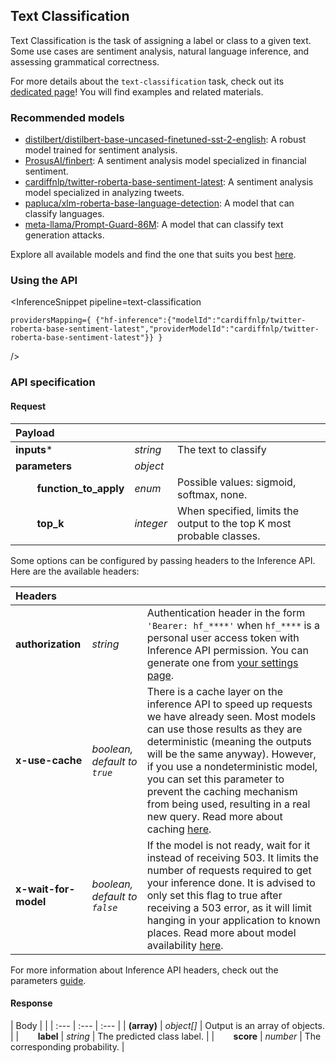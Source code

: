 <!---
This markdown file has been generated from a script. Please do not edit it directly.
For more details, check out:
- the `generate.ts` script: https://github.com/huggingface/hub-docs/blob/main/scripts/inference-providers/scripts/generate.ts
- the task template defining the sections in the page: https://github.com/huggingface/hub-docs/tree/main/scripts/inference-providers/templates/task/text-classification.handlebars
- the input jsonschema specifications used to generate the input markdown table: https://github.com/huggingface/huggingface.js/blob/main/packages/tasks/src/tasks/text-classification/spec/input.json
- the output jsonschema specifications used to generate the output markdown table: https://github.com/huggingface/huggingface.js/blob/main/packages/tasks/src/tasks/text-classification/spec/output.json
- the snippets used to generate the example:
  - curl: https://github.com/huggingface/huggingface.js/blob/main/packages/tasks/src/snippets/curl.ts
  - python: https://github.com/huggingface/huggingface.js/blob/main/packages/tasks/src/snippets/python.ts
  - javascript: https://github.com/huggingface/huggingface.js/blob/main/packages/tasks/src/snippets/js.ts
- the "tasks" content for recommended models: https://huggingface.co/api/tasks
--->

## Text Classification

Text Classification is the task of assigning a label or class to a given text. Some use cases are sentiment analysis, natural language inference, and assessing grammatical correctness.

<Tip>

For more details about the `text-classification` task, check out its [dedicated page](https://huggingface.co/tasks/text-classification)! You will find examples and related materials.

</Tip>

### Recommended models

- [distilbert/distilbert-base-uncased-finetuned-sst-2-english](https://huggingface.co/distilbert/distilbert-base-uncased-finetuned-sst-2-english): A robust model trained for sentiment analysis.
- [ProsusAI/finbert](https://huggingface.co/ProsusAI/finbert): A sentiment analysis model specialized in financial sentiment.
- [cardiffnlp/twitter-roberta-base-sentiment-latest](https://huggingface.co/cardiffnlp/twitter-roberta-base-sentiment-latest): A sentiment analysis model specialized in analyzing tweets.
- [papluca/xlm-roberta-base-language-detection](https://huggingface.co/papluca/xlm-roberta-base-language-detection): A model that can classify languages.
- [meta-llama/Prompt-Guard-86M](https://huggingface.co/meta-llama/Prompt-Guard-86M): A model that can classify text generation attacks.

Explore all available models and find the one that suits you best [here](https://huggingface.co/models?inference=warm&pipeline_tag=text-classification&sort=trending).

### Using the API


<InferenceSnippet
    pipeline=text-classification

    providersMapping={ {"hf-inference":{"modelId":"cardiffnlp/twitter-roberta-base-sentiment-latest","providerModelId":"cardiffnlp/twitter-roberta-base-sentiment-latest"}} }
/>



### API specification

#### Request

| Payload |  |  |
| :--- | :--- | :--- |
| **inputs*** | _string_ | The text to classify |
| **parameters** | _object_ |  |
| **&nbsp;&nbsp;&nbsp;&nbsp;&nbsp;&nbsp;&nbsp;&nbsp;function_to_apply** | _enum_ | Possible values: sigmoid, softmax, none. |
| **&nbsp;&nbsp;&nbsp;&nbsp;&nbsp;&nbsp;&nbsp;&nbsp;top_k** | _integer_ | When specified, limits the output to the top K most probable classes. |


Some options can be configured by passing headers to the Inference API. Here are the available headers:

| Headers |   |    |
| :--- | :--- | :--- |
| **authorization** | _string_ | Authentication header in the form `'Bearer: hf_****'` when `hf_****` is a personal user access token with Inference API permission. You can generate one from [your settings page](https://huggingface.co/settings/tokens). |
| **x-use-cache** | _boolean, default to `true`_ | There is a cache layer on the inference API to speed up requests we have already seen. Most models can use those results as they are deterministic (meaning the outputs will be the same anyway). However, if you use a nondeterministic model, you can set this parameter to prevent the caching mechanism from being used, resulting in a real new query. Read more about caching [here](../parameters#caching]). |
| **x-wait-for-model** | _boolean, default to `false`_ | If the model is not ready, wait for it instead of receiving 503. It limits the number of requests required to get your inference done. It is advised to only set this flag to true after receiving a 503 error, as it will limit hanging in your application to known places. Read more about model availability [here](../overview#eligibility]). |

For more information about Inference API headers, check out the parameters [guide](../parameters).

#### Response

| Body |  |
| :--- | :--- | :--- |
| **(array)** | _object[]_ | Output is an array of objects. |
| **&nbsp;&nbsp;&nbsp;&nbsp;&nbsp;&nbsp;&nbsp;&nbsp;label** | _string_ | The predicted class label. |
| **&nbsp;&nbsp;&nbsp;&nbsp;&nbsp;&nbsp;&nbsp;&nbsp;score** | _number_ | The corresponding probability. |

